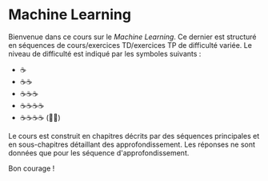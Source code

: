 Machine Learning
============================

Bienvenue dans ce cours sur le *Machine Learning*. Ce dernier est structuré en séquences de cours/exercices TD/exercices TP de difficulté variée. Le niveau de difficulté est indiqué par les symboles suivants :

*  ☕️
*  ☕️☕️
*  ☕️☕️☕️
*  ☕️☕️☕️☕️
*  ☕️☕️☕️☕️ (💆‍♂️)

Le cours est construit en chapitres décrits par des séquences principales et en sous-chapitres détaillant des approfondissement. Les réponses ne sont données que pour les séquence d'approfondissement.

Bon courage !